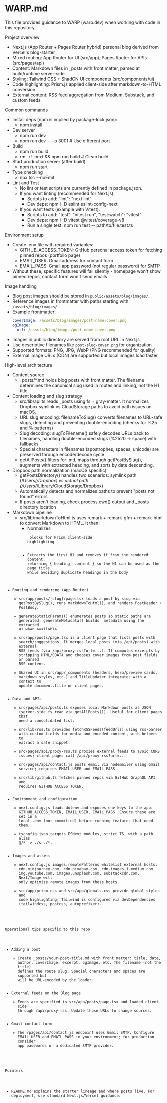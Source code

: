# WARP.md

This file provides guidance to WARP (warp.dev) when working with code in this repository.

Project overview
- Next.js (App Router + Pages Router hybrid) personal blog derived from Vercel's blog-starter
- Mixed routing: App Router for UI (src/app), Pages Router for APIs (src/pages/api)
- Content: Markdown files in _posts with front matter, parsed at build/runtime server-side
- Styling: Tailwind CSS + ShadCN UI components (src/components/ui)
- Code highlighting: Prism.js applied client-side after markdown-to-HTML conversion
- External content: RSS feed aggregation from Medium, Substack, and custom feeds

Common commands
- Install deps (npm is implied by package-lock.json):
  - npm install
- Dev server
  - npm run dev
  - npm run dev -- -p 3001  # Use different port
- Build
  - npm run build
  - rm -rf .next && npm run build  # Clean build
- Start production server (after build)
  - npm run start
- Type checking
  - npx tsc --noEmit
- Lint and Test
  - No lint or test scripts are currently defined in package.json.
  - If you want linting (recommended for Next.js):
    - Scripts to add: "lint": "next lint"
    - Dev deps: npm i -D eslint eslint-config-next
  - If you want tests (example with Vitest):
    - Scripts to add: "test": "vitest run", "test:watch": "vitest"
    - Dev deps: npm i -D vitest @vitest/coverage-v8
    - Run a single test: npm run test -- path/to/file.test.ts

Environment setup
- Create .env file with required variables:
  - GITHUB_ACCESS_TOKEN: GitHub personal access token for fetching pinned repos (portfolio page)
  - EMAIL_USER: Gmail address for contact form
  - EMAIL_PASS: Gmail app password (not regular password) for SMTP
- Without these, specific features will fail silently - homepage won't show pinned repos, contact form won't send emails

Image handling
- Blog post images should be stored in `public/assets/blog/images/`
- Reference images in frontmatter with paths starting with `/assets/blog/images/`
- Example frontmatter:
  ```yaml
  coverImage: /assets/blog/images/post-name-cover.png
  ogImage:
    url: /assets/blog/images/post-name-cover.png
  ```
- Images in public directory are served from root URL in Next.js
- Use descriptive filenames like `post-slug-cover.png` for organization
- Supported formats: PNG, JPG, WebP (PNG recommended for quality)
- External image URLs (CDN) are supported but local images load faster

High-level architecture
- Content source
  - _posts/*.md holds blog posts with front matter. The filename determines the canonical slug used in routes and linking, not the H1 title.
- Content loading and slug strategy
  - src/lib/api.ts reads _posts using fs + gray-matter. It normalizes Dropbox symlink vs CloudStorage paths to avoid path issues on macOS.
  - URL slug encoding: filenameToSlug() converts filenames to URL-safe slugs, detecting and preventing double-encoding (checks for %25 and % patterns)
  - Slug decoding: slugToFilename() safely decodes URLs back to filenames, handling double-encoded slugs (%2520 → space) with fallbacks
  - Special characters in filenames (apostrophes, spaces, unicode) are preserved through encode/decode cycle
  - getAllPosts() filters for .md, maps through getPostBySlug(), augments with extracted heading, and sorts by date descending.
- Dropbox path normalization (macOS specific)
  - getPostsDirectory() handles two scenarios: symlink path (/Users/*/Dropbox) vs actual path (/Users/*/Library/CloudStorage/Dropbox)
  - Automatically detects and normalizes paths to prevent "posts not found" errors
  - If posts aren't loading, check process.cwd() output and _posts directory location
- Markdown pipeline
  - src/lib/markdownToHtml.ts uses remark + remark-gfm + remark-html to convert Markdown to HTML. It then:
    - Normalizes <pre><code> blocks for Prism client-side highlighting
    - Extracts the first H1 and removes it from the rendered content, returning { heading, content } so the H1 can be used as the page title while avoiding duplicate headings in the body
- Routing and rendering (App Router)
  - src/app/posts/[slug]/page.tsx loads a post by slug via getPostBySlug(), runs markdownToHtml(), and renders PostHeader + PostBody.
  - generateStaticParams() enumerates posts so static paths are generated; generateMetadata() builds <head> metadata using the extracted H1 when available.
  - src/app/posts/page.tsx is a client page that lists posts with search/suggestions. It merges local posts (via /api/posts) with external RSS feeds (via /api/proxy-rss?url=...). It computes excerpts by stripping HTML/CDATA and chooses cover images from post fields or parsed RSS content.
  - Shared UI in src/app/_components (headers, hero/preview cards, markdown styles, etc.) and TitleUpdater integrates with a context to update document.title on client pages.
- Data and APIs
  - src/pages/api/posts.ts exposes local Markdown posts as JSON (server-side fs read via getAllPosts()). Useful for client pages that need a consolidated list.
  - src/lib/rss.ts provides fetchRSSFeeds(feedUrls) using rss-parser with custom fields for media and encoded content, with helpers to extract a safe snippet.
  - src/pages/api/proxy-rss.ts proxies external feeds to avoid CORS issues; client pages call /api/proxy-rss?url=...
  - src/pages/api/contact.js posts email via nodemailer using Gmail service; requires EMAIL_USER and EMAIL_PASS.
  - src/lib/github.ts fetches pinned repos via GitHub GraphQL API and requires GITHUB_ACCESS_TOKEN.
- Environment and configuration
  - next.config.js loads dotenv and exposes env keys to the app: GITHUB_ACCESS_TOKEN, EMAIL_USER, EMAIL_PASS. Ensure these are set in a local .env (not committed) before running features that need them.
  - tsconfig.json targets ESNext modules, strict TS, with a path alias @/* -> ./src/*.
- Images and assets
  - next.config.js images.remotePatterns whitelist external hosts: cdn.midjourney.com, cdn.pixabay.com, cdn-images-1.medium.com, img.youtube.com, images.unsplash.com, substackcdn.com. Next/Image will only optimize remote images from these hosts.
  - src/app/prism.css and src/app/globals.css provide global styles and code highlighting; Tailwind is configured via devDependencies (tailwindcss, postcss, autoprefixer).

Operational tips specific to this repo
- Adding a post
  - Create _posts/your-post-title.md with front matter: title, date, author, coverImage, excerpt, ogImage, etc. The filename (not the title) defines the route slug. Special characters and spaces are supported but will be URL-encoded by the loader.
- External feeds on the Blog page
  - Feeds are specified in src/app/posts/page.tsx and loaded client-side through /api/proxy-rss. Update those URLs to change sources.
- Gmail contact form
  - The /pages/api/contact.js endpoint uses Gmail SMTP. Configure EMAIL_USER and EMAIL_PASS in your environment; for production consider app passwords or a dedicated SMTP provider.

Pointers
- README.md explains the starter lineage and where posts live. For deployment, use standard Next.js/Vercel guidance.

